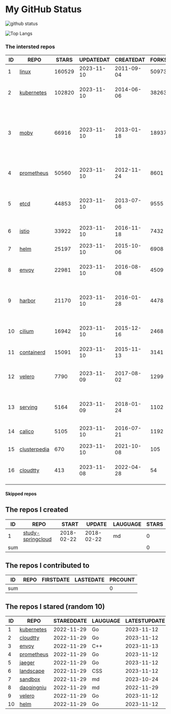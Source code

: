 # My GitHub Status

<img src="https://github-readme-stats-1.yihong0618.vercel.app/api?username=daoqingniu&show_icons=true&&&hide_title=true&count_private=true" alt="github status" />

![Top Langs](https://github-readme-stats-1.yihong0618.vercel.app/api/top-langs/?username=daoqingniu&layout=compact)

<!--START_SECTION:github_repos-->
### The intersted repos
| ID |                              REPO                               | STARS  | UPDATEDAT  | CREATEDAT  | FORKSCOUNT |                                                DESCRIPTIONS                                                |
|----|-----------------------------------------------------------------|--------|------------|------------|------------|------------------------------------------------------------------------------------------------------------|
|  1 | [linux](https://github.com/torvalds/linux)                      | 160529 | 2023-11-10 | 2011-09-04 |      50973 | Linux kernel source tree                                                                                   |
|  2 | [kubernetes](https://github.com/kubernetes/kubernetes)          | 102820 | 2023-11-10 | 2014-06-06 |      38263 | Production-Grade Container Scheduling and Management                                                       |
|  3 | [moby](https://github.com/moby/moby)                            |  66916 | 2023-11-10 | 2013-01-18 |      18937 | The Moby Project - a collaborative project for the container ecosystem to assemble container-based systems |
|  4 | [prometheus](https://github.com/prometheus/prometheus)          |  50560 | 2023-11-10 | 2012-11-24 |       8601 | The Prometheus monitoring system and time series database.                                                 |
|  5 | [etcd](https://github.com/etcd-io/etcd)                         |  44853 | 2023-11-10 | 2013-07-06 |       9555 | Distributed reliable key-value store for the most critical data of a distributed system                    |
|  6 | [istio](https://github.com/istio/istio)                         |  33922 | 2023-11-10 | 2016-11-18 |       7432 | Connect, secure, control, and observe services.                                                            |
|  7 | [helm](https://github.com/helm/helm)                            |  25197 | 2023-11-10 | 2015-10-06 |       6908 | The Kubernetes Package Manager                                                                             |
|  8 | [envoy](https://github.com/envoyproxy/envoy)                    |  22981 | 2023-11-10 | 2016-08-08 |       4509 | Cloud-native high-performance edge/middle/service proxy                                                    |
|  9 | [harbor](https://github.com/goharbor/harbor)                    |  21170 | 2023-11-10 | 2016-01-28 |       4478 | An open source trusted cloud native registry project that stores, signs, and scans content.                |
| 10 | [cilium](https://github.com/cilium/cilium)                      |  16942 | 2023-11-10 | 2015-12-16 |       2468 | eBPF-based Networking, Security, and Observability                                                         |
| 11 | [containerd](https://github.com/containerd/containerd)          |  15091 | 2023-11-10 | 2015-11-13 |       3141 | An open and reliable container runtime                                                                     |
| 12 | [velero](https://github.com/vmware-tanzu/velero)                |   7790 | 2023-11-09 | 2017-08-02 |       1299 | Backup and migrate Kubernetes applications and their persistent volumes                                    |
| 13 | [serving](https://github.com/knative/serving)                   |   5164 | 2023-11-09 | 2018-01-24 |       1102 | Kubernetes-based, scale-to-zero, request-driven compute                                                    |
| 14 | [calico](https://github.com/projectcalico/calico)               |   5105 | 2023-11-10 | 2016-07-21 |       1192 | Cloud native networking and network security                                                               |
| 15 | [clusterpedia](https://github.com/clusterpedia-io/clusterpedia) |    670 | 2023-11-10 | 2021-10-08 |        105 | The Encyclopedia of Kubernetes clusters                                                                    |
| 16 | [cloudtty](https://github.com/cloudtty/cloudtty)                |    413 | 2023-11-08 | 2022-04-28 |         54 | A Friendly Kubernetes CloudShell (Web Terminal) !                                                          |



#### Skipped repos
<!--END_SECTION:github_repos-->

<!--START_SECTION:my_github-->
## The repos I created
| ID  |                                 REPO                                 |   START    |   UPDATE   | LAUGUAGE | STARS |
|-----|----------------------------------------------------------------------|------------|------------|----------|-------|
|   1 | [study-springcloud](https://github.com/daoqingniu/study-springcloud) | 2018-02-22 | 2018-02-22 | md       |     0 |
| sum |                                                                      |            |            |          |     0 |

## The repos I contributed to
| ID  | REPO | FIRSTDATE | LASTEDATE | PRCOUNT |
|-----|------|-----------|-----------|---------|
| sum |      |           |           |       0 |

## The repos I stared (random 10)
| ID |                          REPO                          | STAREDDATE | LAUGUAGE | LATESTUPDATE |
|----|--------------------------------------------------------|------------|----------|--------------|
|  1 | [kubernetes](https://github.com/kubernetes/kubernetes) | 2022-11-29 | Go       | 2023-11-12   |
|  2 | [cloudtty](https://github.com/cloudtty/cloudtty)       | 2022-11-29 | Go       | 2023-11-12   |
|  3 | [envoy](https://github.com/envoyproxy/envoy)           | 2022-11-29 | C++      | 2023-11-13   |
|  4 | [prometheus](https://github.com/prometheus/prometheus) | 2022-11-29 | Go       | 2023-11-12   |
|  5 | [jaeger](https://github.com/jaegertracing/jaeger)      | 2022-11-29 | Go       | 2023-11-12   |
|  6 | [landscape](https://github.com/cncf/landscape)         | 2022-11-29 | CSS      | 2023-11-12   |
|  7 | [sandbox](https://github.com/cncf/sandbox)             | 2022-11-29 | md       | 2023-10-24   |
|  8 | [daoqingniu](https://github.com/daoqingniu/daoqingniu) | 2022-11-29 | md       | 2022-11-29   |
|  9 | [velero](https://github.com/vmware-tanzu/velero)       | 2022-11-29 | Go       | 2023-11-12   |
| 10 | [helm](https://github.com/helm/helm)                   | 2022-11-29 | Go       | 2023-11-12   |

<!--END_SECTION:my_github-->
